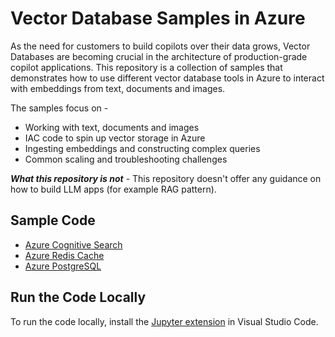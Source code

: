 # Vector Database Samples in Azure

As the need for customers to build copilots over their data grows, Vector Databases are becoming crucial in the architecture of production-grade copilot applications. This repository is a collection of samples that demonstrates how to use different vector database tools in Azure to interact with embeddings from text, documents and images.

The samples focus on -

- Working with text, documents and images
- IAC code to spin up vector storage in Azure
- Ingesting embeddings and constructing complex queries
- Common scaling and troubleshooting challenges

***What this repository is not*** - This repository doesn't offer any guidance on how to build LLM apps (for example RAG pattern).

## Sample Code

- [Azure Cognitive Search](./azure_cognitive_search/README.md)
- [Azure Redis Cache](azure_redis_cache/)
- [Azure PostgreSQL](azure-postgresql/)

## Run the Code Locally

To run the code locally, install the [Jupyter extension](https://marketplace.visualstudio.com/items?itemName=ms-toolsai.jupyter) in Visual Studio Code.